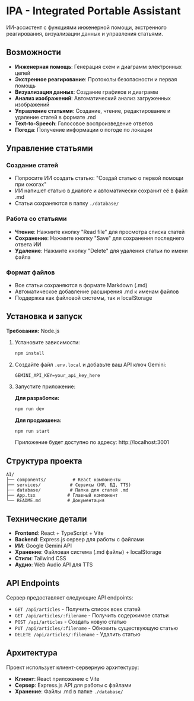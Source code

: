 # IPA - Integrated Portable Assistant

ИИ-ассистент с функциями инженерной помощи, экстренного реагирования, визуализации данных и управления статьями.

## Возможности

- **Инженерная помощь**: Генерация схем и диаграмм электронных цепей
- **Экстренное реагирование**: Протоколы безопасности и первая помощь
- **Визуализация данных**: Создание графиков и диаграмм
- **Анализ изображений**: Автоматический анализ загруженных изображений
- **Управление статьями**: Создание, чтение, редактирование и удаление статей в формате .md
- **Text-to-Speech**: Голосовое воспроизведение ответов
- **Погода**: Получение информации о погоде по локации

## Управление статьями

### Создание статей
- Попросите ИИ создать статью: "Создай статью о первой помощи при ожогах"
- ИИ напишет статью в диалоге и автоматически сохранит её в файл .md
- Статьи сохраняются в папку `./database/`

### Работа со статьями
- **Чтение**: Нажмите кнопку "Read file" для просмотра списка статей
- **Сохранение**: Нажмите кнопку "Save" для сохранения последнего ответа ИИ
- **Удаление**: Нажмите кнопку "Delete" для удаления статьи по имени файла

### Формат файлов
- Все статьи сохраняются в формате Markdown (.md)
- Автоматическое добавление расширения .md к именам файлов
- Поддержка как файловой системы, так и localStorage

## Установка и запуск

**Требования:** Node.js

1. Установите зависимости:
   ```bash
   npm install
   ```

2. Создайте файл `.env.local` и добавьте ваш API ключ Gemini:
   ```
   GEMINI_API_KEY=your_api_key_here
   ```

3. Запустите приложение:

   **Для разработки:**
   ```bash
   npm run dev
   ```

   **Для продакшена:**
   ```bash
   npm run start
   ```

   Приложение будет доступно по адресу: http://localhost:3001

## Структура проекта

```
AI/
├── components/          # React компоненты
├── services/           # Сервисы (ИИ, БД, TTS)
├── database/           # Папка для статей .md
├── App.tsx            # Главный компонент
└── README.md          # Документация
```

## Технические детали

- **Frontend**: React + TypeScript + Vite
- **Backend**: Express.js сервер для работы с файлами
- **ИИ**: Google Gemini API
- **Хранение**: Файловая система (.md файлы) + localStorage
- **Стили**: Tailwind CSS
- **Аудио**: Web Audio API для TTS

## API Endpoints

Сервер предоставляет следующие API endpoints:

- `GET /api/articles` - Получить список всех статей
- `GET /api/articles/:filename` - Получить содержимое статьи
- `POST /api/articles` - Создать новую статью
- `PUT /api/articles/:filename` - Обновить существующую статью
- `DELETE /api/articles/:filename` - Удалить статью

## Архитектура

Проект использует клиент-серверную архитектуру:
- **Клиент**: React приложение с Vite
- **Сервер**: Express.js API для работы с файлами
- **Хранение**: Файлы .md в папке `./database/`
